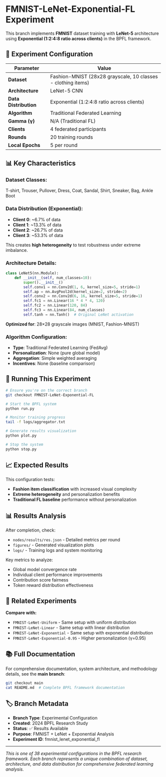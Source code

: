 # FMNIST-LeNet-Exponential-FL Experiment

This branch implements **FMNIST** dataset training with **LeNet-5** architecture using **Exponential (1:2:4:8 ratio across clients)** in the BPFL framework.

## 🧪 Experiment Configuration

| Parameter | Value |
|-----------|-------|
| **Dataset** | Fashion-MNIST (28x28 grayscale, 10 classes - clothing items) |
| **Architecture** | LeNet-5 CNN |
| **Data Distribution** | Exponential (1:2:4:8 ratio across clients) |
| **Algorithm** | Traditional Federated Learning |
| **Gamma (γ)** | N/A (Traditional FL) |
| **Clients** | 4 federated participants |
| **Rounds** | 20 training rounds |
| **Local Epochs** | 5 per round |

## 📊 Key Characteristics

### **Dataset Classes:**
T-shirt, Trouser, Pullover, Dress, Coat, Sandal, Shirt, Sneaker, Bag, Ankle Boot

### **Data Distribution (Exponential):**
- **Client 0**: ~6.7% of data
- **Client 1**: ~13.3% of data
- **Client 2**: ~26.7% of data
- **Client 3**: ~53.3% of data

This creates **high heterogeneity** to test robustness under extreme imbalance.

### **Architecture Details:**
```python
class LeNet5(nn.Module):
    def __init__(self, num_classes=10):
        super().__init__()
        self.conv1 = nn.Conv2d(1, 6, kernel_size=5, stride=1)
        self.ap = nn.AvgPool2d(kernel_size=2, stride=2)
        self.conv2 = nn.Conv2d(6, 16, kernel_size=5, stride=1)
        self.fc1 = nn.Linear(16 * 4 * 4, 120)
        self.fc2 = nn.Linear(120, 84)
        self.fc3 = nn.Linear(84, num_classes)
        self.tanh = nn.Tanh()  # Original LeNet activation
```
**Optimized for**: 28×28 grayscale images (MNIST, Fashion-MNIST)

### **Algorithm Configuration:**
- **Type**: Traditional Federated Learning (FedAvg)
- **Personalization**: None (pure global model)
- **Aggregation**: Simple weighted averaging
- **Incentives**: None (baseline comparison)

## 🚀 Running This Experiment

```bash
# Ensure you're on the correct branch
git checkout FMNIST-LeNet-Exponential-FL

# Start the BPFL system
python run.py

# Monitor training progress
tail -f logs/aggregator.txt

# Generate results visualization
python plot.py

# Stop the system
python stop.py
```

## 📈 Expected Results

This configuration tests:
- **Fashion item classification** with increased visual complexity
- **Extreme heterogeneity** and personalization benefits
- **Traditional FL baseline** performance without personalization

## 📊 Results Analysis

After completion, check:
- `nodes/results/res.json` - Detailed metrics per round
- `figures/` - Generated visualization plots  
- `logs/` - Training logs and system monitoring

Key metrics to analyze:
- Global model convergence rate
- Individual client performance improvements
- Contribution score fairness
- Token reward distribution effectiveness

## 🔗 Related Experiments

**Compare with:**
- `FMNIST-LeNet-Uniform` - Same setup with uniform distribution
- `FMNIST-LeNet-Linear` - Same setup with linear distribution
- `FMNIST-LeNet-Exponential` - Same setup with exponential distribution
- `FMNIST-LeNet-Exponential-0.95` - Higher personalization (γ=0.95)

## 📚 Full Documentation

For comprehensive documentation, system architecture, and methodology details, see the **main branch**:

```bash
git checkout main
cat README.md  # Complete BPFL framework documentation
```

## 🏷️ Branch Metadata

- **Branch Type**: Experimental Configuration
- **Created**: 2024 BPFL Research Study  
- **Status**: ✅ Results Available
- **Purpose**: FMNIST + LeNet + Exponential Analysis
- **Experiment ID**: fmnist_lenet_exponential_fl

---

*This is one of 38 experimental configurations in the BPFL research framework. Each branch represents a unique combination of dataset, architecture, and data distribution for comprehensive federated learning analysis.*